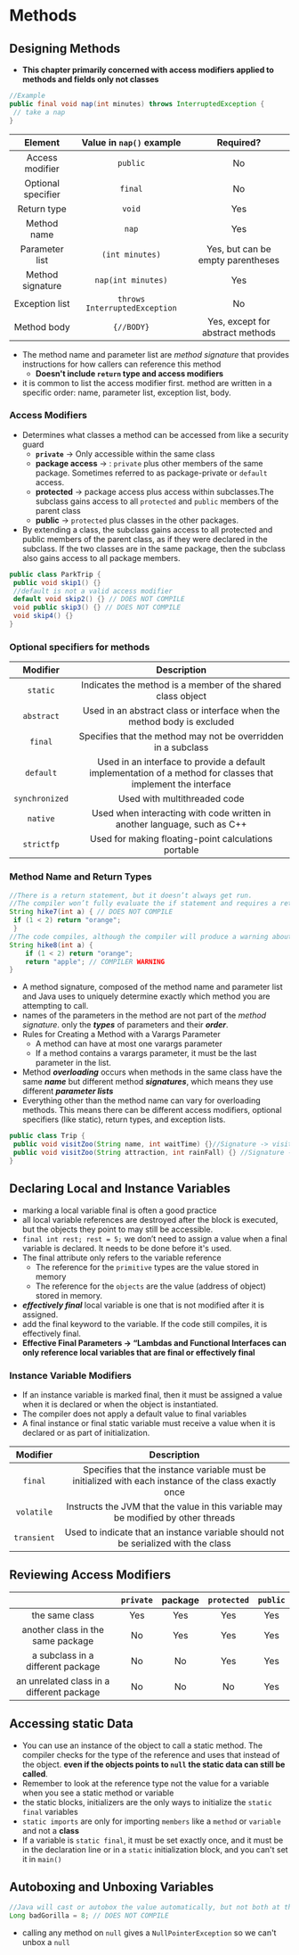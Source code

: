 # Methods
## Designing Methods
* **This chapter primarily concerned with access modifiers applied to methods and fields only not classes**
```java
//Example
public final void nap(int minutes) throws InterruptedException {
 // take a nap
}
```
|      Element       |   Value in `nap()` example    |             Required?             |
|:------------------:|:-----------------------------:|:---------------------------------:|
|  Access modifier   |           `public`            |                No                 |
| Optional specifier |            `final`            |                No                 |
|    Return type     |            `void`             |                Yes                |
|    Method name     |             `nap`             |                Yes                |
|   Parameter list   |        `(int minutes)`        | Yes, but can be empty parentheses |
|  Method signature  |      `nap(int minutes)`       |                Yes                |
|   Exception list   | `throws InterruptedException` |                No                 |
|    Method body     |          `{//BODY}`           | Yes, except for abstract methods  |

* The method name and parameter list are *method signature* that provides instructions for how callers can reference this method
    * **Doesn't include `return` type and access modifiers**
* it is common to list the access modifier first. method are written in a specific order: name, parameter list, exception list, body.

### Access Modifiers
* Determines what classes a method can be accessed from like a security guard
  * **`private`** -> Only accessible within the same class
  * **package access**  -> : `private` plus other members of the same package. Sometimes referred to as package-private or `default` access.
  * **protected** -> package access plus access within subclasses.The subclass gains access to all `protected` and `public` members of the parent class 
  * **public** -> `protected` plus classes in the other packages. 
* By extending a class, the subclass gains access to all protected and public members of the parent class, as if they were declared in the subclass. If the two classes are in the same package, then the subclass also gains access to all package members.

```java
public class ParkTrip {
 public void skip1() {}
 //default is not a valid access modifier
 default void skip2() {} // DOES NOT COMPILE
 void public skip3() {} // DOES NOT COMPILE
 void skip4() {}
}
```
### Optional specifiers for methods

|    Modifier    |                                                  Description                                                  |
|:--------------:|:-------------------------------------------------------------------------------------------------------------:|
|    `static`    |                          Indicates the method is a member of the shared class object                          |
|   `abstract`   |                    Used in an abstract class or interface when the method body is excluded                    |
|    `final`     |                         Specifies that the method may not be overridden in a subclass                         |
|   `default`    | Used in an interface to provide a default implementation of a method for classes that implement the interface |
| `synchronized` |                                         Used with multithreaded code                                          |
|    `native`    |                   Used when interacting with code written in another language, such as C++                    |
|   `strictfp`   |                             Used for making floating-point calculations portable                              |

### Method Name and Return Types
```java
//There is a return statement, but it doesn’t always get run.
//The compiler won’t fully evaluate the if statement and requires a return statement if this condition is false.
String hike7(int a) { // DOES NOT COMPILE
 if (1 < 2) return "orange";
 }
//The code compiles, although the compiler will produce a warning about unreachable code (or dead code)
String hike8(int a) {
    if (1 < 2) return "orange";
    return "apple"; // COMPILER WARNING
}
```
* A method signature, composed of the method name and parameter list and Java uses to uniquely determine exactly which method you are attempting to call.
* names of the parameters in the method are not part of the *method signature*. only the _**types**_ of parameters and their _**order**_.
* Rules for Creating a Method with a Varargs Parameter
    * A method can have at most one varargs parameter
    * If a method contains a varargs parameter, it must be the last parameter in the list.
* Method _**overloading**_ occurs when methods in the same class have the same **_name_** but different method **_signatures_**, which means they use different **_parameter lists_**
* Everything other than the method name can vary for overloading methods. This means there can be different access modifiers, optional specifiers (like static), return types, and exception lists.

```java
public class Trip {
 public void visitZoo(String name, int waitTime) {}//Signature -> visitZoo(String,int);
 public void visitZoo(String attraction, int rainFall) {} //Signature -> visitZoo(String,int); SO IT DOES NOT COMPILE
}
```
## Declaring Local and Instance Variables
* marking a local variable final is often a good practice
* all local variable references are destroyed after the block is executed, but the objects they point to may still be accessible.
* `final int rest; rest = 5;` we don’t need to assign a value when a final variable is declared. It needs to be done before it's used.
* The final attribute only refers to the variable reference
  * The reference for the `primitive` types are the value stored in memory
  * The reference for the `objects` are the value (address of object) stored in memory.
*  _**effectively final**_ local variable is one that is not modified after it is assigned.
  * add the final keyword to the variable. If the code still compiles, it is effectively final.
* **Effective Final Parameters -> “Lambdas and Functional Interfaces can only reference local variables that are final or effectively final**
### Instance Variable Modifiers
*  If an instance variable is marked final, then it must be assigned a value when it is declared or when the object is instantiated.
* The compiler does not apply a default value to final variables
* A final instance or final static variable must receive a value when it is declared or as part of initialization.

|  Modifier   |                                              Description                                              |
|:-----------:|:-----------------------------------------------------------------------------------------------------:|
|   `final`   | Specifies that the instance variable must be initialized with each instance of the class exactly once |   
| `volatile`  |          Instructs the JVM that the value in this variable may be modified by other threads           |   
| `transient` |          Used to indicate that an instance variable should not be serialized with the class           |   

## Reviewing Access Modifiers

|                                           | `private` | **package** | `protected` | `public` |
|:-----------------------------------------:|:---------:|:-----------:|:-----------:|:--------:|
|              the same class               |    Yes    |     Yes     |     Yes     |   Yes    |
|     another class in the same package     |    No     |     Yes     |     Yes     |   Yes    |
|     a subclass in a different package     |    No     |     No      |     Yes     |   Yes    |
| an unrelated class in a different package |    No     |     No      |     No      |   Yes    |

## Accessing static Data
* You can use an instance of the object to call a static method. The compiler checks for the type of the reference 
  and uses that instead of the object. **even if the objects points to `null` the static data can still be called**.
* Remember to look at the reference type not the value for a variable when you see a static method or variable
* the static blocks, initializers are the only ways to initialize the `static final` variables
* `static imports` are only for importing `members` like a `method` or `variable` and not a **class**
* If a variable is `static final`, it must be set exactly once, and it must be in the declaration line or in a 
  `static` initialization block, and you can't set it in `main()`
## Autoboxing and Unboxing Variables
```java
//Java will cast or autobox the value automatically, but not both at the same time.
Long badGorilla = 8; // DOES NOT COMPILE
```
* calling any method on `null` gives a `NullPointerException` so we can't unbox a `null`